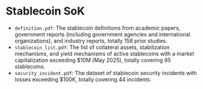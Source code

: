 # Stablecoin SoK

- `definition.pdf`: The stablecoin definitions from academic papers, government reports (including government agencies and international organizations), and industry reports, totally 158 prior studies. 
- `stablecoin_list.pdf`: The list of collateral assets, stabilization mechanisms, and yield mechanisms of active stablecoins with a market capitalization exceeding $10M (May 2025), totally covering 95 stablecoins.
- `security_incident.pdf`: The dataset of stablecoin security incidents with losses exceeding $100K, totally covering 44 incidents. 
